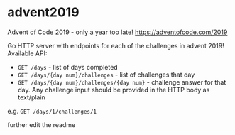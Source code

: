 # advent2019
Advent of Code 2019 - only a year too late! https://adventofcode.com/2019

Go HTTP server with endpoints for each of the challenges in advent 2019! Available API:
* `GET /days` - list of days completed
* `GET /days/{day num}/challenges` - list of challenges that day
* `GET /days/{day num}/challenges/{day num}` - challenge answer for that day.  Any challenge input should be provided in the HTTP body as text/plain

e.g. `GET /days/1/challenges/1`

further edit the readme